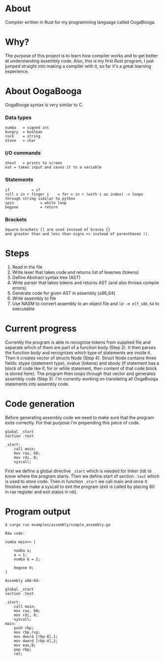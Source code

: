 # About

Compiler written in Rust for my programming language called OogaBooga.

# Why?

The purpose of this project is to learn how compiler works and to get better at understanding assembly code. Also, this is my first Rust program, I just jumped straight into making a compiler with it, so far it's a great learning experience.

# About OogaBooga

OogaBooga syntax is very similar to C.

### Data types
```
numba 	= signed int
hungry 	= boolean
rock 	= string
stone 	= char
```
### I/O commands
```
shout	= prints to screen
eat	= takes input and saves it to a variable
```
### Statements
```
if			= if
roll c in r finger i	= for c in r (with i as index) -> loops through string similar to python
spin			= while loop
begone			= return
```
### Brackets
```
Square brackets [] are used instead of braces {}
and greater than and less than signs <> instead of parentheses ().
```

# Steps

1. Read in the file
2. Write lexer that takes code and returns list of lexemes (tokens)
3. Define Abstract syntax tree (AST)
4. Write parser that takes tokens and returns AST (and also throws compile errors)
5. Generate code for given AST in assembly (x86_64)
6. Write assembly to file
7. Use NASM to convert assembly to an object file and `ld -m elf_x86_64` to executable

# Current progress

Currently the program is able to recognize tokens from supplied file and separate which of them are part of a function body (Step 2). It then parses the function body and recognizes which type of statements are inside it. 
Then it creates vector of structs Node (Step 4). Struct Node contains three fields: stype (statement type), svalue (tokens) and sbody (if statement has a block of code like if, for or while statement, then content of that code block is stored here). 
The program then loops through that vector and generates assembly code (Step 5). I'm currently working on translating all OogaBooga statements into assembly code.

# Code generation

Before generating assembly code we need to make sure that the program exits correctly. For that purpose I'm prepending this piece of code. 
```
global _start
section .text

_start:
    call main;
    mov rax, 60;
    mov rdi, 0;
    syscall;
```
First we define a global directive `_start` which is needed for linker (ld) to know where the program starts. Then we define start of section `.text` which is used to store code.
Then in function `_start` we call main and once it finishes we make a syscall to exit the program (exit is called by placing 60 in rax register and exit status in rdi).

# Program output

```
$ cargo run examples/assembly/simple_assembly.ga

Raw code:

numba main<> [

	numba a;
	a = 1;
	numba b = 2;

	begone 0;
]

Assembly x86-64:

global _start
section .text

_start:
    call main;
    mov rax, 60;
    mov rdi, 0;
    syscall;
main:
    push rbp;
    mov rbp,rsp;
    mov dword [rbp-8],1;
    mov dword [rbp-4],2;
    mov eax,0;
    pop rbp;
    ret;
```
